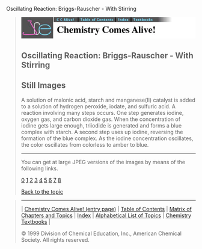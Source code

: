 





 Oscillating Reaction: Briggs-Rauscher - With Stirring
 



> ![Chemistry Comes Alive!](ccahead.gif)
> 
> 
> 
> 
> 
> 
> 
> 
> 
> ## Oscillating Reaction: Briggs-Rauscher - With Stirring
> 
> 
> 
> 
> ## Still Images
> 
> 
> 
> 
> 
> 
> 
> 
> 
>  A solution of malonic acid, starch and manganese(II) catalyst is added to a solution of hydrogen peroxide, iodate, and sulfuric acid. A reaction involving many steps occurs. One step generates iodine, oxygen gas, and carbon dioxide gas. When the concentration of iodine gets large enough, triiodide is generated and forms a blue complex with starch. A second step uses up iodine, reversing the formation of the blue complex. As the iodine concentration oscillates, the color oscillates from colorless to amber to blue.
>  
> 
> 
> 
> 
> 
> 
> ---
> 
> 
>  You can get at large JPEG versions of the images by means of the following links.
>    
> 
> 
> [0](../../STILLS/OSCRXBR/BR1/64JPG48/0.JPG) 
> [1](../../STILLS/OSCRXBR/BR1/64JPG48/1.JPG) 
> [2](../../STILLS/OSCRXBR/BR1/64JPG48/2.JPG) 
> [3](../../STILLS/OSCRXBR/BR1/64JPG48/3.JPG) 
> [4](../../STILLS/OSCRXBR/BR1/64JPG48/4.JPG) 
> [5](../../STILLS/OSCRXBR/BR1/64JPG48/5.JPG) 
> [6](../../STILLS/OSCRXBR/BR1/64JPG48/6.JPG) 
> [7](../../STILLS/OSCRXBR/BR1/64JPG48/7.JPG) 
> [8](../../STILLS/OSCRXBR/BR1/64JPG48/8.JPG) 
> 
> 
> 
> 
> [Back to the topic](../../MAIN/OSCRXBR/PAGE1.HTM)



> ---
> 
> 
>  |
>  [Chemistry Comes Alive! (entry page)](../../INDEX.HTM) 
>  |
>  [Table of Contents](../../CONTENTS.HTM) 
>  |
>  [Matrix of Chapters and Topics](../../MATRIX.HTM) 
>  |
>  [Index](../../WORDS.HTM) 
>  |
>  [Alphabetical List of Topics](../../ALPHATOP.HTM) 
>  |
>  [Chemistry Textbooks](../../BOOKS.HTM) 
>  |
>  
>  © 1999 Division of Chemical Education, Inc.,
American Chemical Society. All rights reserved.





